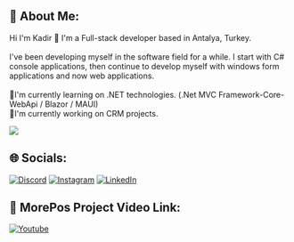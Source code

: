 

## 💫 About Me:
Hi I'm Kadir 👋
I'm a Full-stack developer based in Antalya, Turkey.<br><br>I've been developing myself in the software field for a while. I start with C# console applications, then continue to develop myself with windows form applications and now web applications.<br><br>🌱I'm currently learning on .NET technologies. (.Net MVC Framework-Core-WebApi / Blazor / MAUI)<br>🔭I'm currently working on CRM projects.<br>

[![](https://visitcount.itsvg.in/api?id=kadir-aydemir&icon=6&color=6)](https://visitcount.itsvg.in)

## 🌐 Socials:
[![Discord](https://img.shields.io/badge/Discord-%237289DA.svg?logo=discord&logoColor=white)](https://discordapp.com/users/517846710043541524) [![Instagram](https://img.shields.io/badge/Instagram-%23E4405F.svg?logo=Instagram&logoColor=white)](https://instagram.com/kadir.aay) [![LinkedIn](https://img.shields.io/badge/LinkedIn-%230077B5.svg?logo=linkedin&logoColor=white)](https://www.linkedin.com/in/kadir-aydemir/) 

## 📜 MorePos Project Video Link:
[![Youtube](https://img.shields.io/badge/YouTube-%23FF0000.svg?logo=YouTube&logoColor=white)](https://www.youtube.com/watch?v=Nror38YHzEg&t=0s)

